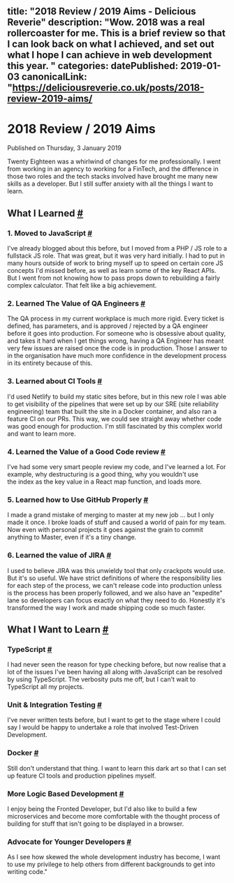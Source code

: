 title: "2018 Review / 2019 Aims - Delicious Reverie"
description: "Wow. 2018 was a real rollercoaster for me. This is a brief review so that I can look back on what I achieved, and set out what I hope I can achieve in web development this year.
"
categories:
datePublished: 2019-01-03
canonicalLink: "https://deliciousreverie.co.uk/posts/2018-review-2019-aims/
---
# 2018 Review / 2019 Aims

Published on Thursday, 3 January 2019

Twenty Eighteen was a whirlwind of changes for me professionally. I went from working in an agency to working for a FinTech, and the difference in those two roles and the tech stacks involved have brought me many new skills as a developer. But I still suffer anxiety with all the things I want to learn.

## What I Learned [#](https://deliciousreverie.co.uk/posts/2018-review-2019-aims/#what-i-learned)

### 1\. Moved to JavaScript [#](https://deliciousreverie.co.uk/posts/2018-review-2019-aims/#1.-moved-to-javascript)

I've already blogged about this before, but I moved from a PHP / JS role to a fullstack JS role. That was great, but it was very hard initially. I had to put in many hours outside of work to bring myself up to speed on certain core JS concepts I'd missed before, as well as learn some of the key React APIs. But I went from not knowing how to pass props down to rebuilding a fairly complex calculator. That felt like a big achievement.

### 2\. Learned The Value of QA Engineers [#](https://deliciousreverie.co.uk/posts/2018-review-2019-aims/#2.-learned-the-value-of-qa-engineers)

The QA process in my current workplace is much more rigid. Every ticket is defined, has parameters, and is approved / rejected by a QA engineer before it goes into production. For someone who is obsessive about quality, and takes it hard when I get things wrong, having a QA Engineer has meant very few issues are raised once the code is in production. Those I answer to in the organisation have much more confidence in the development process in its entirety because of this.

### 3\. Learned about CI Tools [#](https://deliciousreverie.co.uk/posts/2018-review-2019-aims/#3.-learned-about-ci-tools)

I'd used Netlify to build my static sites before, but in this new role I was able to get visibility of the pipelines that were set up by our SRE (site reliability engineering) team that built the site in a Docker container, and also ran a feature CI on our PRs. This way, we could see straight away whether code was good enough for production. I'm still fascinated by this complex world and want to learn more.

### 4\. Learned the Value of a Good Code review [#](https://deliciousreverie.co.uk/posts/2018-review-2019-aims/#4.-learned-the-value-of-a-good-code-review)

I've had some very smart people review my code, and I've learned a lot. For example, why destructuring is a good thing, why you wouldn't use the index as the key value in a React map function, and loads more.

### 5\. Learned how to Use GitHub Properly [#](https://deliciousreverie.co.uk/posts/2018-review-2019-aims/#5.-learned-how-to-use-github-properly)

I made a grand mistake of merging to master at my new job ... but I only made it once. I broke loads of stuff and caused a world of pain for my team. Now even with personal projects it goes against the grain to commit anything to Master, even if it's a tiny change.

### 6\. Learned the value of JIRA [#](https://deliciousreverie.co.uk/posts/2018-review-2019-aims/#6.-learned-the-value-of-jira)

I used to believe JIRA was this unwieldy tool that only crackpots would use. But it's so useful. We have strict definitions of where the responsibility lies for each step of the process, we can't release code into production unless is the process has been properly followed, and we also have an "expedite" lane so developers can focus exactly on what they need to do. Honestly it's transformed the way I work and made shipping code so much faster.

## What I Want to Learn [#](https://deliciousreverie.co.uk/posts/2018-review-2019-aims/#what-i-want-to-learn)

### TypeScript [#](https://deliciousreverie.co.uk/posts/2018-review-2019-aims/#typescript)

I had never seen the reason for type checking before, but now realise that a lot of the issues I've been having all along with JavaScript can be resolved by using TypeScript. The verbosity puts me off, but I can't wait to TypeScript all my projects.

### Unit & Integration Testing [#](https://deliciousreverie.co.uk/posts/2018-review-2019-aims/#unit-and-integration-testing)

I've never written tests before, but I want to get to the stage where I could say I would be happy to undertake a role that involved Test-Driven Development.

### Docker [#](https://deliciousreverie.co.uk/posts/2018-review-2019-aims/#docker)

Still don't understand that thing. I want to learn this dark art so that I can set up feature CI tools and production pipelines myself.

### More Logic Based Development [#](https://deliciousreverie.co.uk/posts/2018-review-2019-aims/#more-logic-based-development)

I enjoy being the Fronted Developer, but I'd also like to build a few microservices and become more comfortable with the thought process of building for stuff that isn't going to be displayed in a browser.

### Advocate for Younger Developers [#](https://deliciousreverie.co.uk/posts/2018-review-2019-aims/#advocate-for-younger-developers)

As I see how skewed the whole development industry has become, I want to use my privilege to help others from different backgrounds to get into writing code."